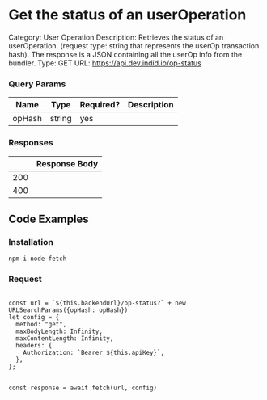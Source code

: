 # Get the status of an userOperation

Category: User Operation
Description: Retrieves the status of an userOperation. (request type: string that represents the userOp transaction hash).
The response is a JSON containing all the userOp info from the bundler.
Type: GET
URL: https://api.dev.indid.io/op-status

### Query Params

| Name | Type | Required? | Description |
| --- | --- | --- | --- |
| opHash | string | yes |  |

### Responses

|  | Response Body |
| --- | --- |
| 200 |  |
| 400 |  |

## Code Examples

### Installation

```tsx
npm i node-fetch
```

### Request

```tsx

const url = `${this.backendUrl}/op-status?` + new URLSearchParams({opHash: opHash})
let config = {
  method: "get",
  maxBodyLength: Infinity,
  maxContentLength: Infinity,
  headers: {
    Authorization: `Bearer ${this.apiKey}`,
  },
};


const response = await fetch(url, config)



```